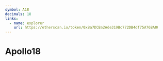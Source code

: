 ```yaml
---
symbol: A18
decimals: 18
links:
  - name: explorer
    url: https://etherscan.io/token/0xBa7DCBa2Ade319Bc772DB4df75A76BA00dFb31b0
---
```


# Apollo18
